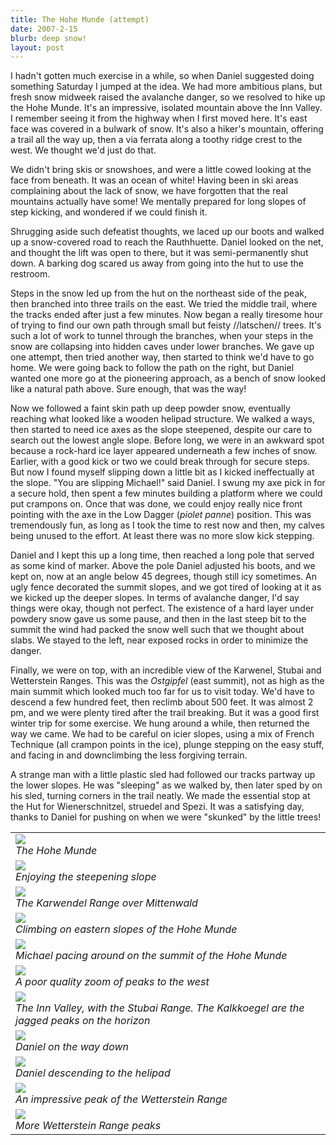 ```yaml
---
title: The Hohe Munde (attempt)
date: 2007-2-15
blurb: deep snow!
layout: post
---
```



I hadn't gotten much exercise in a while, so when Daniel suggested doing something Saturday I jumped at the idea. We had more ambitious plans, but fresh snow midweek raised the avalanche danger, so we resolved to hike up the Hohe Munde. It's an impressive, isolated mountain above the Inn Valley. I remember seeing it from the highway when I first moved here. It's east face was covered in a bulwark of snow. It's also a hiker's mountain, offering a trail all the way up, then a via ferrata along a toothy ridge crest to the west. We thought we'd just do that.


We didn't bring skis or snowshoes, and were a little cowed looking at the face from beneath. It was an ocean of white! Having been in ski areas complaining about the lack of snow, we have forgotten that the real mountains actually have some! We mentally prepared for long slopes of step kicking, and wondered if we could finish it.


Shrugging aside such defeatist thoughts, we laced up our boots and walked up a snow-covered road to reach the Rauthhuette. Daniel looked on the net, and thought the lift was open to there, but it was semi-permanently shut down. A barking dog scared us away from going into the hut to use the restroom.


Steps in the snow led up from the hut on the northeast side of the peak, then branched into three trails on the east. We tried the middle trail, where the tracks ended after just a few minutes. Now began a really tiresome hour of trying to find our own path through small but feisty //latschen// trees. It's such a lot of work to tunnel through the branches, when your steps in the snow are collapsing into hidden caves under lower branches. We gave up one attempt, then tried another way, then started to think we'd have to go home. We were going back to follow the path on the right, but Daniel wanted one more go at the pioneering approach, as a bench of snow looked like a natural path above. Sure enough, that was the way!


Now we followed a faint skin path up deep powder snow, eventually reaching what looked like a wooden helipad structure. We walked a ways, then started to need ice axes as the slope steepened, despite our care to search out the lowest angle slope. Before long, we were in an awkward spot because a rock-hard ice layer appeared underneath a few inches of snow. Earlier, with a good kick or two we could break through for secure steps. But now I found myself slipping down a little bit as I kicked ineffectually at the slope. "You are slipping Michael!" said Daniel. I swung my axe pick in for a secure hold, then spent a few minutes building a platform where we could put crampons on. Once that was done, we could enjoy really nice front pointing with the axe in the Low Dagger (<i>piolet panne</i>) position. This was tremendously fun, as long as I took the time to rest now and then, my calves being unused to the effort. At least there was no more slow kick stepping.


Daniel and I kept this up a long time, then reached a long pole that served as some kind of marker. Above the pole Daniel adjusted his boots, and we kept on, now at an angle below 45 degrees, though still icy sometimes. An ugly fence decorated the summit slopes, and we got tired of looking at it as we kicked up the deeper slopes. In terms of avalanche danger, I'd say things were okay, though not perfect. The existence of a hard layer under powdery snow gave us some pause, and then in the last steep bit to the summit the wind had packed the snow well such that we thought about slabs. We stayed to the left, near exposed rocks in order to minimize the danger.


Finally, we were on top, with an incredible view of the Karwenel, Stubai and Wetterstein Ranges. This was the <i>Ostgipfel</i> (east summit), not as high as the main summit which looked much too far for us to visit today. We'd have to descend a few hundred feet, then reclimb about 500 feet. It was almost 2 pm, and we were plenty tired after the trail breaking. But it was a good first winter trip for some exercise. We hung around a while, then returned the way we came. We had to be careful on icier slopes, using a mix of French Technique (all crampon points in the ice), plunge stepping on the easy stuff, and facing in and downclimbing the less forgiving terrain.


A strange man with a little plastic sled had followed our tracks partway up the lower slopes. He was "sleeping" as we walked by, then later sped by on his sled, turning corners in the trail neatly. We made the essential stop at the Hut for Wienerschnitzel, struedel and Spezi. It was a satisfying day, thanks to Daniel for pushing on when we were "skunked" by the little trees!




<table>
<tr><td>
<a href="images/viewup.jpg"><img src="images/viewup.jpg"></a><br>
<i>The Hohe Munde</i>
</td></tr>
<tr><td>
<a href="images/summitslopes.jpg"><img src="images/summitslopes.jpg"></a><br>
<i>Enjoying the steepening slope</i>
</td></tr>
<tr><td>
<a href="images/karwendelpeaks.jpg"><img src="images/karwendelpeaks.jpg"></a><br>
<i>The Karwendel Range over Mittenwald</i>
</td></tr>
<tr><td>
<a href="images/upperslopes.jpg"><img src="images/upperslopes.jpg"></a><br>
<i>Climbing on eastern slopes of the Hohe Munde</i>
</td></tr>
<tr><td>
<a href="images/hohemundes.jpg"><img src="images/hohemundes.jpg"></a><br>
<i>Michael pacing around on the summit of the Hohe Munde</i>
</td></tr>
<tr><td>
<a href="images/zoomtowest.jpg"><img src="images/zoomtowest.jpg"></a><br>
<i>A poor quality zoom of peaks to the west</i>
</td></tr>
<tr><td>
<a href="images/stubairange.jpg"><img src="images/stubairange.jpg"></a><br>
<i>The Inn Valley, with the Stubai Range. The Kalkkoegel are the jagged peaks on the horizon</i>
</td></tr>
<tr><td>
<a href="images/danielonclimb.jpg"><img src="images/danielonclimb.jpg"></a><br>
<i>Daniel on the way down</i>
</td></tr>
<tr><td>
<a href="images/danieldescent.jpg"><img src="images/danieldescent.jpg"></a><br>
<i>Daniel descending to the helipad</i>
</td></tr>
<tr><td>
<a href="images/wetterpeak.jpg"><img src="images/wetterpeak.jpg"></a><br>
<i>An impressive peak of the Wetterstein Range</i>
</td></tr>
<tr><td>
<a href="images/wetterpeak2.jpg"><img src="images/wetterpeak2.jpg"></a><br>
<i>More Wetterstein Range peaks</i>
</td></tr>
</table>
